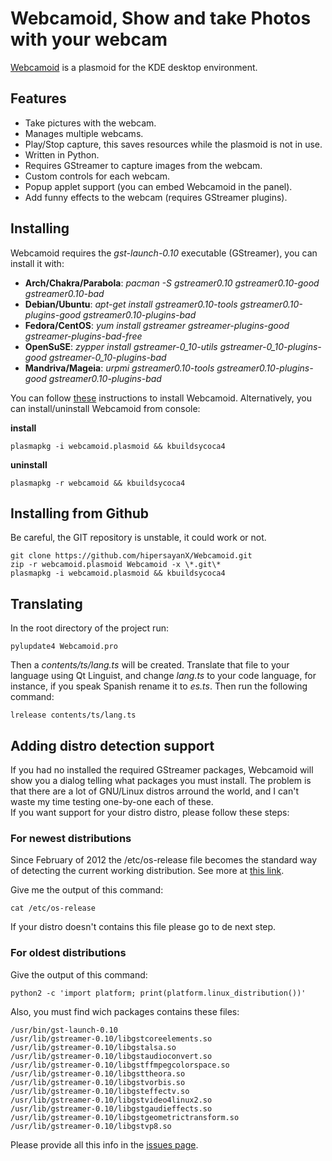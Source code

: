 # Webcamoid, Show and take Photos with your webcam #

[Webcamoid](http://kde-apps.org/content/show.php/Webcamoid?content=144796) is a plasmoid for the KDE desktop environment.

## Features ##

* Take pictures with the webcam.
* Manages multiple webcams.
* Play/Stop capture, this saves resources while the plasmoid is not in use.
* Written in Python.
* Requires GStreamer to capture images from the webcam.
* Custom controls for each webcam.
* Popup applet support (you can embed Webcamoid in the panel).
* Add funny effects to the webcam (requires GStreamer plugins).

## Installing ##

Webcamoid requires the _gst-launch-0.10_ executable (GStreamer), you can install it with:

* __Arch/Chakra/Parabola__: _pacman -S gstreamer0.10 gstreamer0.10-good gstreamer0.10-bad_
* __Debian/Ubuntu__: _apt-get install gstreamer0.10-tools gstreamer0.10-plugins-good gstreamer0.10-plugins-bad_
* __Fedora/CentOS__: _yum install gstreamer gstreamer-plugins-good gstreamer-plugins-bad-free_
* __OpenSuSE__: _zypper install gstreamer-0_10-utils gstreamer-0_10-plugins-good gstreamer-0_10-plugins-bad_
* __Mandriva/Mageia__: _urpmi gstreamer0.10-tools gstreamer0.10-plugins-good gstreamer0.10-plugins-bad_

You can follow [these](http://userbase.kde.org/Plasma/Installing_Plasmoids) instructions to install Webcamoid. Alternatively, you can install/uninstall Webcamoid from console:

__install__

	plasmapkg -i webcamoid.plasmoid && kbuildsycoca4

__uninstall__

	plasmapkg -r webcamoid && kbuildsycoca4

## Installing from Github ##

Be careful, the GIT repository is unstable, it could work or not.

    git clone https://github.com/hipersayanX/Webcamoid.git
    zip -r webcamoid.plasmoid Webcamoid -x \*.git\*
    plasmapkg -i webcamoid.plasmoid && kbuildsycoca4

## Translating ##

In the root directory of the project run:

    pylupdate4 Webcamoid.pro

Then a _contents/ts/lang.ts_ will be created. Translate that file to your language using Qt Linguist, and change _lang.ts_ to your code language, for instance, if you speak Spanish rename it to _es.ts_. Then run the following command:

    lrelease contents/ts/lang.ts

## Adding distro detection support ##

If you had no installed the required GStreamer packages, Webcamoid will show you a dialog telling what packages you must install. The problem is that there are a lot of GNU/Linux distros arround the world, and I can't waste my time testing one-by-one each of these.  
If you want support for your distro distro, please follow these steps:

### For newest distributions ###

Since February of 2012 the /etc/os-release file becomes the standard way of detecting the current working distribution. See more at [this link](http://www.freedesktop.org/software/systemd/man/os-release.html).

Give me the output of this command:

    cat /etc/os-release

If your distro doesn't contains this file please go to de next step.

### For oldest distributions ###

Give the output of this command:

    python2 -c 'import platform; print(platform.linux_distribution())'

Also, you must find wich packages contains these files:

    /usr/bin/gst-launch-0.10
    /usr/lib/gstreamer-0.10/libgstcoreelements.so
    /usr/lib/gstreamer-0.10/libgstalsa.so
    /usr/lib/gstreamer-0.10/libgstaudioconvert.so
    /usr/lib/gstreamer-0.10/libgstffmpegcolorspace.so
    /usr/lib/gstreamer-0.10/libgsttheora.so
    /usr/lib/gstreamer-0.10/libgstvorbis.so
    /usr/lib/gstreamer-0.10/libgsteffectv.so
    /usr/lib/gstreamer-0.10/libgstvideo4linux2.so
    /usr/lib/gstreamer-0.10/libgstgaudieffects.so
    /usr/lib/gstreamer-0.10/libgstgeometrictransform.so
    /usr/lib/gstreamer-0.10/libgstvp8.so

Please provide all this info in the [issues page](http://github.com/hipersayanX/Webcamoid/issues).
